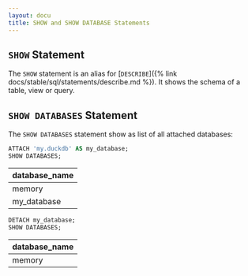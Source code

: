 ```yaml
---
layout: docu
title: SHOW and SHOW DATABASE Statements
---
```


## `SHOW` Statement

The `SHOW` statement is an alias for [`DESCRIBE`]({% link docs/stable/sql/statements/describe.md %}).
It shows the schema of a table, view or query.

## `SHOW DATABASES` Statement

The `SHOW DATABASES` statement show as list of all attached databases:

```sql
ATTACH 'my.duckdb' AS my_database;
SHOW DATABASES;
```

| database_name |
|---------------|
| memory        |
| my_database   |

```sql
DETACH my_database;
SHOW DATABASES;
```

| database_name |
|---------------|
| memory        |
